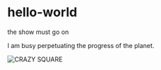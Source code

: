 # hello-world
the show must go on

I am busy perpetuating the progress of the planet.

![CRAZY SQUARE](https://vignette.wikia.nocookie.net/villains/images/3/32/Crazy_Squares.png/revision/latest?cb=20190809055232)
